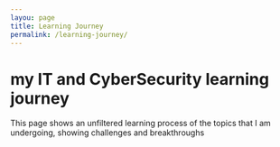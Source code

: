 ```yaml
---
layou: page
title: Learning Journey
permalink: /learning-journey/
---
```


# my IT and CyberSecurity learning journey

This page shows an unfiltered learning process of the topics that I am undergoing, showing challenges and breakthroughs

